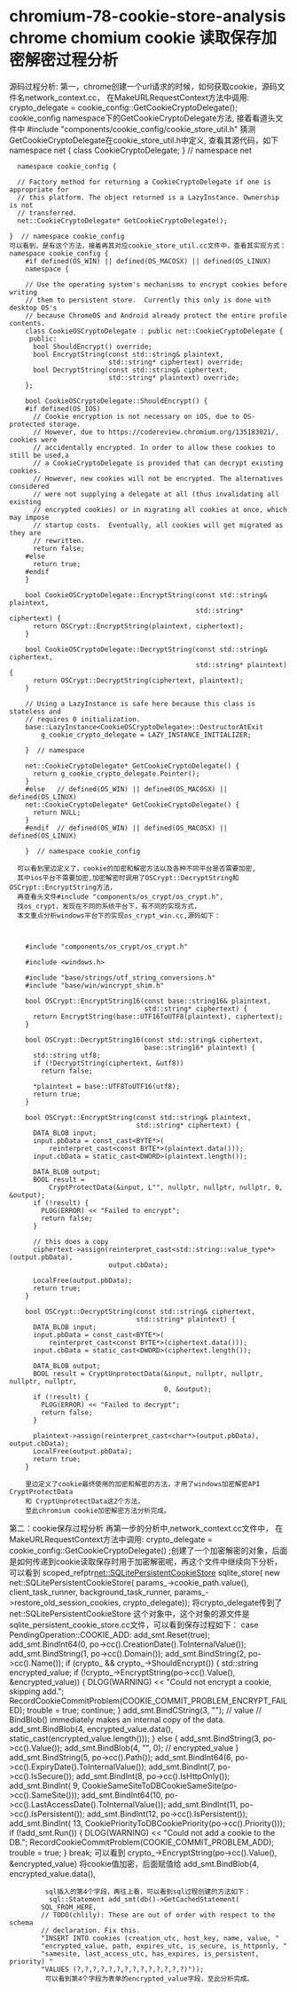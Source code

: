 # chromium-78-cookie-store-analysis  chrome chomium cookie 读取保存加密解密过程分析
源码过程分析:
       第一，chrome创建一个url请求的时候，如何获取cookie，源码文件名network_context.cc，
      在MakeURLRequestContext方法中调用:
      crypto_delegate = cookie_config::GetCookieCryptoDelegate();
      cookie_config namespace下的GetCookieCryptoDelegate方法,
      接着看道头文件中 #include "components/cookie_config/cookie_store_util.h"
      猜测GetCookieCryptoDelegate在cookie_store_util.h中定义,
      查看其源代码，如下
      namespace net {
          class CookieCryptoDelegate;
      }  // namespace net

      namespace cookie_config {

      // Factory method for returning a CookieCryptoDelegate if one is appropriate for
      // this platform. The object returned is a LazyInstance. Ownership is not
      // transferred.
      net::CookieCryptoDelegate* GetCookieCryptoDelegate();

    }  // namespace cookie_config
    可以看到，是有这个方法，接着再其对应cookie_store_util.cc文件中，查看其实现方式：
    namespace cookie_config {
        #if defined(OS_WIN) || defined(OS_MACOSX) || defined(OS_LINUX)
        namespace {

        // Use the operating system's mechanisms to encrypt cookies before writing
        // them to persistent store.  Currently this only is done with desktop OS's
        // because ChromeOS and Android already protect the entire profile contents.
        class CookieOSCryptoDelegate : public net::CookieCryptoDelegate {
         public:
          bool ShouldEncrypt() override;
          bool EncryptString(const std::string& plaintext,
                             std::string* ciphertext) override;
          bool DecryptString(const std::string& ciphertext,
                             std::string* plaintext) override;
        };

        bool CookieOSCryptoDelegate::ShouldEncrypt() {
        #if defined(OS_IOS)
          // Cookie encryption is not necessary on iOS, due to OS-protected storage.
          // However, due to https://codereview.chromium.org/135183021/, cookies were
          // accidentally encrypted. In order to allow these cookies to still be used,a
          // a CookieCryptoDelegate is provided that can decrypt existing cookies.
          // However, new cookies will not be encrypted. The alternatives considered
          // were not supplying a delegate at all (thus invalidating all existing
          // encrypted cookies) or in migrating all cookies at once, which may impose
          // startup costs.  Eventually, all cookies will get migrated as they are
          // rewritten.
          return false;
        #else
          return true;
        #endif
        }

        bool CookieOSCryptoDelegate::EncryptString(const std::string& plaintext,
                                                   std::string* ciphertext) {
          return OSCrypt::EncryptString(plaintext, ciphertext);
        }

        bool CookieOSCryptoDelegate::DecryptString(const std::string& ciphertext,
                                                   std::string* plaintext) {
          return OSCrypt::DecryptString(ciphertext, plaintext);
        }

        // Using a LazyInstance is safe here because this class is stateless and
        // requires 0 initialization.
        base::LazyInstance<CookieOSCryptoDelegate>::DestructorAtExit
            g_cookie_crypto_delegate = LAZY_INSTANCE_INITIALIZER;

        }  // namespace

        net::CookieCryptoDelegate* GetCookieCryptoDelegate() {
          return g_cookie_crypto_delegate.Pointer();
        }
        #else   // defined(OS_WIN) || defined(OS_MACOSX) || defined(OS_LINUX)
        net::CookieCryptoDelegate* GetCookieCryptoDelegate() {
          return NULL;
        }
        #endif  // defined(OS_WIN) || defined(OS_MACOSX) || defined(OS_LINUX)

        }  // namespace cookie_config

      可以看到里边定义了，cookie的加密和解密方法以及各种不同平台是否需要加密,
      其中ios平台不需要加密,加密解密时调用了OSCrypt::DecryptString和OSCrypt::EncryptString方法，
      再查看头文件#include "components/os_crypt/os_crypt.h",
      找os_crypt，发现在不同的系统平台下，有不同的实现方式，
      本文重点分析windows平台下的实现os_crypt_win.cc,源码如下：



        #include "components/os_crypt/os_crypt.h"

        #include <windows.h>

        #include "base/strings/utf_string_conversions.h"
        #include "base/win/wincrypt_shim.h"

        bool OSCrypt::EncryptString16(const base::string16& plaintext,
                                      std::string* ciphertext) {
          return EncryptString(base::UTF16ToUTF8(plaintext), ciphertext);
        }

        bool OSCrypt::DecryptString16(const std::string& ciphertext,
                                      base::string16* plaintext) {
          std::string utf8;
          if (!DecryptString(ciphertext, &utf8))
            return false;

          *plaintext = base::UTF8ToUTF16(utf8);
          return true;
        }

        bool OSCrypt::EncryptString(const std::string& plaintext,
                                    std::string* ciphertext) {
          DATA_BLOB input;
          input.pbData = const_cast<BYTE*>(
              reinterpret_cast<const BYTE*>(plaintext.data()));
          input.cbData = static_cast<DWORD>(plaintext.length());

          DATA_BLOB output;
          BOOL result =
              CryptProtectData(&input, L"", nullptr, nullptr, nullptr, 0, &output);
          if (!result) {
            PLOG(ERROR) << "Failed to encrypt";
            return false;
          }

          // this does a copy
          ciphertext->assign(reinterpret_cast<std::string::value_type*>(output.pbData),
                             output.cbData);

          LocalFree(output.pbData);
          return true;
        }

        bool OSCrypt::DecryptString(const std::string& ciphertext,
                                    std::string* plaintext) {
          DATA_BLOB input;
          input.pbData = const_cast<BYTE*>(
              reinterpret_cast<const BYTE*>(ciphertext.data()));
          input.cbData = static_cast<DWORD>(ciphertext.length());

          DATA_BLOB output;
          BOOL result = CryptUnprotectData(&input, nullptr, nullptr, nullptr, nullptr,
                                           0, &output);
          if (!result) {
            PLOG(ERROR) << "Failed to decrypt";
            return false;
          }

          plaintext->assign(reinterpret_cast<char*>(output.pbData), output.cbData);
          LocalFree(output.pbData);
          return true;
        }
        
        里边定义了cookie最终使用的加密和解密的方法，才用了windows加密解密API CryptProtectData 
        和 CryptUnprotectData这2个方法，
        至此chromium cookie加密解密方法分析完成。

第二：cookie保存过程分析
      再第一步的分析中,network_context.cc文件中，
      在MakeURLRequestContext方法中调用:
      crypto_delegate = cookie_config::GetCookieCryptoDelegate()
      ;创建了一个加密解密的对象，后面是如何传递到cookie读取保存时用于加密解密呢，再这个文件中继续向下分析，可以看到
          scoped_refptr<net::SQLitePersistentCookieStore> sqlite_store(
              new net::SQLitePersistentCookieStore(
                  params_->cookie_path.value(), client_task_runner,
                  background_task_runner, params_->restore_old_session_cookies,
                  crypto_delegate));
       将crypto_delegate传到了net::SQLitePersistentCookieStore
       这个对象中，这个对象的源文件是sqlite_persistent_cookie_store.cc文件，可以看到保存过程如下：
       case PendingOperation::COOKIE_ADD:
          add_smt.Reset(true);
          add_smt.BindInt64(0, po->cc().CreationDate().ToInternalValue());
          add_smt.BindString(1, po->cc().Domain());
          add_smt.BindString(2, po->cc().Name());
          if (crypto_ && crypto_->ShouldEncrypt()) {
            std::string encrypted_value;
            if (!crypto_->EncryptString(po->cc().Value(), &encrypted_value)) {
              DLOG(WARNING) << "Could not encrypt a cookie, skipping add.";
              RecordCookieCommitProblem(COOKIE_COMMIT_PROBLEM_ENCRYPT_FAILED);
              trouble = true;
              continue;
            }
            add_smt.BindCString(3, "");  // value
            // BindBlob() immediately makes an internal copy of the data.
            add_smt.BindBlob(4, encrypted_value.data(),
                             static_cast<int>(encrypted_value.length()));
          } else {
            add_smt.BindString(3, po->cc().Value());
            add_smt.BindBlob(4, "", 0);  // encrypted_value
          }
          add_smt.BindString(5, po->cc().Path());
          add_smt.BindInt64(6, po->cc().ExpiryDate().ToInternalValue());
          add_smt.BindInt(7, po->cc().IsSecure());
          add_smt.BindInt(8, po->cc().IsHttpOnly());
          add_smt.BindInt(
              9, CookieSameSiteToDBCookieSameSite(po->cc().SameSite()));
          add_smt.BindInt64(10, po->cc().LastAccessDate().ToInternalValue());
          add_smt.BindInt(11, po->cc().IsPersistent());
          add_smt.BindInt(12, po->cc().IsPersistent());
          add_smt.BindInt(
              13, CookiePriorityToDBCookiePriority(po->cc().Priority()));
          if (!add_smt.Run()) {
            DLOG(WARNING) << "Could not add a cookie to the DB.";
            RecordCookieCommitProblem(COOKIE_COMMIT_PROBLEM_ADD);
            trouble = true;
          }
          break;
            可以看到 crypto_->EncryptString(po->cc().Value(), &encrypted_value)
             将cookie值加密，后面赋值给 add_smt.BindBlob(4, encrypted_value.data(),          
     
             sql插入的第4个字段，再往上看，可以看到sql过程创建的方法如下：
              sql::Statement add_smt(db()->GetCachedStatement(
            SQL_FROM_HERE,
            // TODO(chlily): These are out of order with respect to the schema
            // declaration. Fix this.
            "INSERT INTO cookies (creation_utc, host_key, name, value, "
            "encrypted_value, path, expires_utc, is_secure, is_httponly, "
            "samesite, last_access_utc, has_expires, is_persistent, priority) "
            "VALUES (?,?,?,?,?,?,?,?,?,?,?,?,?,?)"));
             可以看到第4个字段为表单的encrypted_value字段，至此分析完成。
